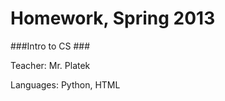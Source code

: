 Homework, Spring 2013
==================

###Intro to CS ###

Teacher: Mr. Platek

Languages: Python, HTML